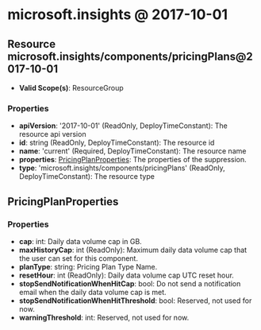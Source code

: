# microsoft.insights @ 2017-10-01

## Resource microsoft.insights/components/pricingPlans@2017-10-01
* **Valid Scope(s)**: ResourceGroup
### Properties
* **apiVersion**: '2017-10-01' (ReadOnly, DeployTimeConstant): The resource api version
* **id**: string (ReadOnly, DeployTimeConstant): The resource id
* **name**: 'current' (Required, DeployTimeConstant): The resource name
* **properties**: [PricingPlanProperties](#pricingplanproperties): The properties of the suppression.
* **type**: 'microsoft.insights/components/pricingPlans' (ReadOnly, DeployTimeConstant): The resource type

## PricingPlanProperties
### Properties
* **cap**: int: Daily data volume cap in GB.
* **maxHistoryCap**: int (ReadOnly): Maximum daily data volume cap that the user can set for this component.
* **planType**: string: Pricing Plan Type Name.
* **resetHour**: int (ReadOnly): Daily data volume cap UTC reset hour.
* **stopSendNotificationWhenHitCap**: bool: Do not send a notification email when the daily data volume cap is met.
* **stopSendNotificationWhenHitThreshold**: bool: Reserved, not used for now.
* **warningThreshold**: int: Reserved, not used for now.

